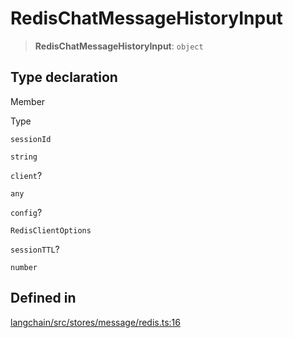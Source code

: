 RedisChatMessageHistoryInput
============================

> **RedisChatMessageHistoryInput**: `object`

Type declaration[​](#type-declaration "Direct link to Type declaration")
------------------------------------------------------------------------

Member

Type

`sessionId`

`string`

`client`?

`any`

`config`?

`RedisClientOptions`

`sessionTTL`?

`number`

Defined in[​](#defined-in "Direct link to Defined in")
------------------------------------------------------

[langchain/src/stores/message/redis.ts:16](https://github.com/hwchase17/langchainjs/blob/46e1734/langchain/src/stores/message/redis.ts#L16)